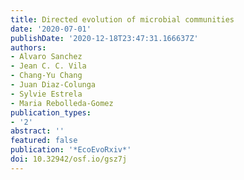 ```yaml
---
title: Directed evolution of microbial communities
date: '2020-07-01'
publishDate: '2020-12-18T23:47:31.166637Z'
authors:
- Alvaro Sanchez
- Jean C. C. Vila
- Chang-Yu Chang
- Juan Diaz-Colunga
- Sylvie Estrela
- Maria Rebolleda-Gomez
publication_types:
- '2'
abstract: ''
featured: false
publication: '*EcoEvoRxiv*'
doi: 10.32942/osf.io/gsz7j
---
```


